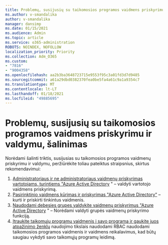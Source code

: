 ```yaml
---
title: Problemų, susijusių su taikomosios programos vaidmens priskyrimu ir valdymu, šalinimas
ms.author: v-smandalika
author: v-smandalika
manager: dansimp
ms.date: 01/15/2021
ms.audience: Admin
ms.topic: article
ms.service: o365-administration
ROBOTS: NOINDEX, NOFOLLOW
localization_priority: Priority
ms.collection: Adm_O365
ms.custom:
- "7816"
- "9004358"
ms.openlocfilehash: aa2b3ba3648723715e9553f95c3a01fd3d7d9485
ms.sourcegitcommit: a61a29dbd0382370fea0be5fa4a61c9a1a9354c7
ms.translationtype: MT
ms.contentlocale: lt-LT
ms.lasthandoff: 01/18/2021
ms.locfileid: "49885695"
---
```

# <a name="troubleshoot-issues-with-application-role-assignment-and-management"></a>Problemų, susijusių su taikomosios programos vaidmens priskyrimu ir valdymu, šalinimas

Norėdami šalinti triktis, susijusias su taikomosios programos vaidmenų priskyrimu ir valdymu, peržiūrėkite toliau pateiktus straipsnius, skirtus rekomendavimui:

1. [Administratoriaus ir ne administratoriaus vaidmenų priskyrimas vartotojams, turintiems "Azure Active Directory](https://docs.microsoft.com/azure/active-directory/fundamentals/active-directory-users-assign-role-azure-portal) " – valdyti vartotojo vaidmens priskyrimą.
2. [Pasirinktinio vaidmens kūrimas ir priskyrimas "Azure Active Directory"](https://docs.microsoft.com/azure/active-directory/roles/custom-create) – kurti ir priskirti tinkintus vaidmenis.
3. [Naudodami debesies grupes valdykite vaidmenų priskyrimus "Azure Active Directory](https://docs.microsoft.com/azure/active-directory/roles/groups-concept) " – Norėdami valdyti grupės vaidmenų priskyrimo funkciją.
4. [Įtraukite taikomųjų programų vaidmenis į savo programą ir gaukite juos atpažinimo ženklų](https://docs.microsoft.com/azure/active-directory/develop/howto-add-app-roles-in-azure-ad-apps#app-roles-vs-groups) naudojimo tikslais naudodami RBAC naudodami taikomosios programos vaidmenis ir vaidmens reikalavimus, kad būtų saugiau vykdyti savo taikomųjų programų leidimą.
